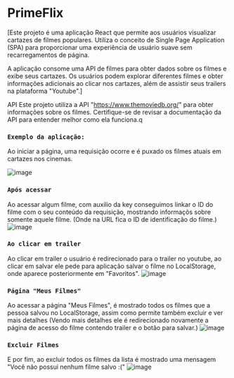 # PrimeFlix

[Este projeto é uma aplicação React que permite aos usuários visualizar cartazes de filmes populares. Utiliza o conceito de Single Page Application (SPA) para proporcionar uma experiência de usuário suave sem recarregamentos de página.

A aplicação consome uma API de filmes para obter dados sobre os filmes e exibe seus cartazes. Os usuários podem explorar diferentes filmes e obter informações adicionais ao clicar nos cartazes, além de assistir seus trailers na plataforma "Youtube".]

API
Este projeto utiliza a API "https://www.themoviedb.org/" para obter informações sobre os filmes. Certifique-se de revisar a documentação da API para entender melhor como ela funciona.q


### `Exemplo da aplicação: `
Ao iniciar a página, uma requisição ocorre e é puxado os filmes atuais em cartazes nos cinemas.

![image](https://github.com/matheusabf/PrimeFlix/assets/48792317/95d82744-ec86-4ec9-ae89-a0aae844a4bb)


### `Após acessar`
Ao acessar algum filme, com auxilio da key conseguimos linkar o ID do filme com o seu conteúdo da requisição, mostrando informaçõs sobre somente aquele filme. (Onde na URL fica o ID de identificação do filme.)
![image](https://github.com/matheusabf/PrimeFlix/assets/48792317/a5d33c23-7186-4dcf-9ea9-86b81d2376a1)

### `Ao clicar em trailer`
Ao clicar em trailer o usuário é redirecionado para o trailer no youtube, ao clicar em salvar ele pede para aplicação salvar o filme no LocalStorage, onde aparece posteriormente em "Favoritos".
![image](https://github.com/matheusabf/PrimeFlix/assets/48792317/495d16c4-95c8-44fb-a383-d05cdad55d0f)

### `Página "Meus Filmes"`
Ao acessar a página "Meus Filmes", é mostrado todos os filmes que a pessoa salvou no LocalStorage, assim como permite também excluir e ver mais detalhes (Vendo mais detalhes ele é redirecionado novamente a página de acesso do filme contendo trailer e o botão para salvar.)
![image](https://github.com/matheusabf/PrimeFlix/assets/48792317/f562ff2e-210e-49c1-932f-b6a1aa3b26ae)


### `Excluir Filmes`
E por fim, ao excluir todos os filmes da lista é mostrado uma mensagem "Você não possui nenhum filme salvo :("
![image](https://github.com/matheusabf/PrimeFlix/assets/48792317/62f565e7-ba37-45e6-b24f-3feae56f29b3)
